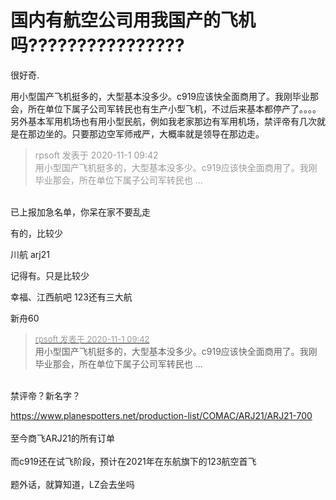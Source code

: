 # 国内有航空公司用我国产的飞机吗????????????????


很好奇.

用小型国产飞机挺多的，大型基本没多少。c919应该快全面商用了。我刚毕业那会，所在单位下属子公司军转民也有生产小型飞机，不过后来基本都停产了。。。。另外基本军用机场也有用小型民航，例如我老家那边有军用机场，禁评帝有几次就是在那边坐的。只要那边空军师戒严，大概率就是领导在那边走。

<div class="quote"><blockquote><font color="#999999">rpsoft 发表于 2020-11-1 09:42</font><br />
<font color="#999999">用小型国产飞机挺多的，大型基本没多少。c919应该快全面商用了。我刚毕业那会，所在单位下属子公司军转民也 ...</font></blockquote></div><br />
已上报加急名单，你呆在家不要乱走

有的，比较少<img id="aimg_T6byG" onclick="zoom(this, this.src, 0, 0, 0)" class="zoom" src="https://cdn.jsdelivr.net/gh/hishis/forum-master/public/images/patch.gif" onmouseover="img_onmouseoverfunc(this)" onload="thumbImg(this)" border="0" alt="" />

川航 arj21

记得有。只是比较少

幸福、江西航吧 123还有三大航

新舟60

<div class="quote"><blockquote><font size="2"><a href="https://www.hostloc.com/forum.php?mod=redirect&amp;goto=findpost&amp;pid=9383843&amp;ptid=760847" target="_blank"><font color="#999999">rpsoft 发表于 2020-11-1 09:42</font></a></font><br />
用小型国产飞机挺多的，大型基本没多少。c919应该快全面商用了。我刚毕业那会，所在单位下属子公司军转民也 ...</blockquote></div><br />
禁评帝？新名字？

https://www.planespotters.net/production-list/COMAC/ARJ21/ARJ21-700<br />
<br />
至今商飞ARJ21的所有订单<br />
<br />
而c919还在试飞阶段，预计在2021年在东航旗下的123航空首飞<br />
<br />
题外话，就算知道，LZ会去坐吗<img src="static/image/smiley/default/lol.gif" smilieid="12" border="0" alt="" /> 
